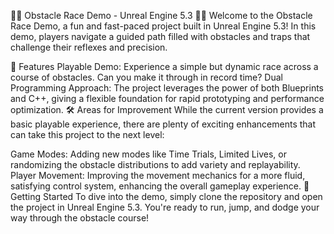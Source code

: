 🏃‍♂️ Obstacle Race Demo - Unreal Engine 5.3 🏃‍♀️
Welcome to the Obstacle Race Demo, a fun and fast-paced project built in Unreal Engine 5.3! In this demo, players navigate a guided path filled with obstacles and traps that challenge their reflexes and precision.

🌟 Features
Playable Demo: Experience a simple but dynamic race across a course of obstacles. Can you make it through in record time?
Dual Programming Approach: The project leverages the power of both Blueprints and C++, giving a flexible foundation for rapid prototyping and performance optimization.
🛠️ Areas for Improvement
While the current version provides a basic playable experience, there are plenty of exciting enhancements that can take this project to the next level:

Game Modes: Adding new modes like Time Trials, Limited Lives, or randomizing the obstacle distributions to add variety and replayability.
Player Movement: Improving the movement mechanics for a more fluid, satisfying control system, enhancing the overall gameplay experience.
🚀 Getting Started
To dive into the demo, simply clone the repository and open the project in Unreal Engine 5.3. You're ready to run, jump, and dodge your way through the obstacle course!
